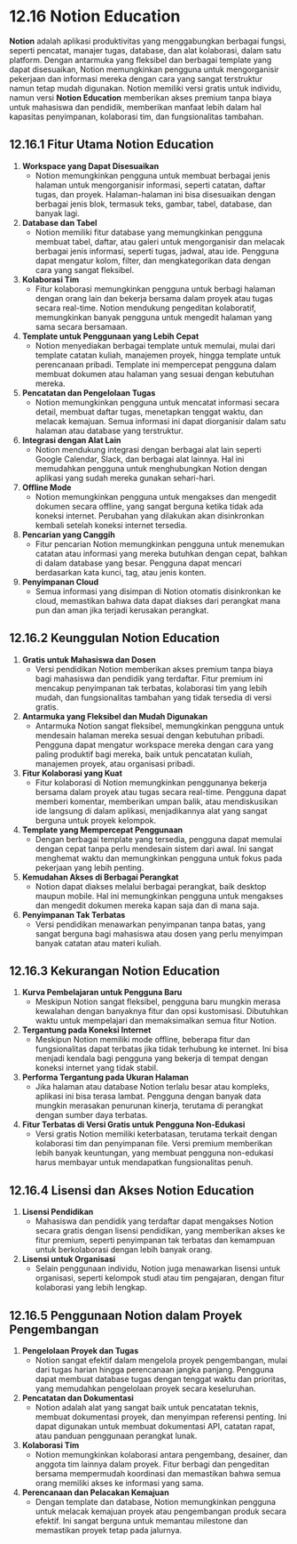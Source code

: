 # 12.16 **Notion Education**

**Notion** adalah aplikasi produktivitas yang menggabungkan berbagai fungsi, seperti pencatat, manajer tugas, database, dan alat kolaborasi, dalam satu platform. Dengan antarmuka yang fleksibel dan berbagai template yang dapat disesuaikan, Notion memungkinkan pengguna untuk mengorganisir pekerjaan dan informasi mereka dengan cara yang sangat terstruktur namun tetap mudah digunakan. Notion memiliki versi gratis untuk individu, namun versi **Notion Education** memberikan akses premium tanpa biaya untuk mahasiswa dan pendidik, memberikan manfaat lebih dalam hal kapasitas penyimpanan, kolaborasi tim, dan fungsionalitas tambahan.

## **12.16.1 Fitur Utama Notion Education**

1. **Workspace yang Dapat Disesuaikan**
    - Notion memungkinkan pengguna untuk membuat berbagai jenis halaman untuk mengorganisir informasi, seperti catatan, daftar tugas, dan proyek. Halaman-halaman ini bisa disesuaikan dengan berbagai jenis blok, termasuk teks, gambar, tabel, database, dan banyak lagi.
2. **Database dan Tabel**
    - Notion memiliki fitur database yang memungkinkan pengguna membuat tabel, daftar, atau galeri untuk mengorganisir dan melacak berbagai jenis informasi, seperti tugas, jadwal, atau ide. Pengguna dapat mengatur kolom, filter, dan mengkategorikan data dengan cara yang sangat fleksibel.
3. **Kolaborasi Tim**
    - Fitur kolaborasi memungkinkan pengguna untuk berbagi halaman dengan orang lain dan bekerja bersama dalam proyek atau tugas secara real-time. Notion mendukung pengeditan kolaboratif, memungkinkan banyak pengguna untuk mengedit halaman yang sama secara bersamaan.
4. **Template untuk Penggunaan yang Lebih Cepat**
    - Notion menyediakan berbagai template untuk memulai, mulai dari template catatan kuliah, manajemen proyek, hingga template untuk perencanaan pribadi. Template ini mempercepat pengguna dalam membuat dokumen atau halaman yang sesuai dengan kebutuhan mereka.
5. **Pencatatan dan Pengelolaan Tugas**
    - Notion memungkinkan pengguna untuk mencatat informasi secara detail, membuat daftar tugas, menetapkan tenggat waktu, dan melacak kemajuan. Semua informasi ini dapat diorganisir dalam satu halaman atau database yang terstruktur.
6. **Integrasi dengan Alat Lain**
    - Notion mendukung integrasi dengan berbagai alat lain seperti Google Calendar, Slack, dan berbagai alat lainnya. Hal ini memudahkan pengguna untuk menghubungkan Notion dengan aplikasi yang sudah mereka gunakan sehari-hari.
7. **Offline Mode**
    - Notion memungkinkan pengguna untuk mengakses dan mengedit dokumen secara offline, yang sangat berguna ketika tidak ada koneksi internet. Perubahan yang dilakukan akan disinkronkan kembali setelah koneksi internet tersedia.
8. **Pencarian yang Canggih**
    - Fitur pencarian Notion memungkinkan pengguna untuk menemukan catatan atau informasi yang mereka butuhkan dengan cepat, bahkan di dalam database yang besar. Pengguna dapat mencari berdasarkan kata kunci, tag, atau jenis konten.
9. **Penyimpanan Cloud**
    - Semua informasi yang disimpan di Notion otomatis disinkronkan ke cloud, memastikan bahwa data dapat diakses dari perangkat mana pun dan aman jika terjadi kerusakan perangkat.

## **12.16.2 Keunggulan Notion Education**

1. **Gratis untuk Mahasiswa dan Dosen**
    - Versi pendidikan Notion memberikan akses premium tanpa biaya bagi mahasiswa dan pendidik yang terdaftar. Fitur premium ini mencakup penyimpanan tak terbatas, kolaborasi tim yang lebih mudah, dan fungsionalitas tambahan yang tidak tersedia di versi gratis.
2. **Antarmuka yang Fleksibel dan Mudah Digunakan**
    - Antarmuka Notion sangat fleksibel, memungkinkan pengguna untuk mendesain halaman mereka sesuai dengan kebutuhan pribadi. Pengguna dapat mengatur workspace mereka dengan cara yang paling produktif bagi mereka, baik untuk pencatatan kuliah, manajemen proyek, atau organisasi pribadi.
3. **Fitur Kolaborasi yang Kuat**
    - Fitur kolaborasi di Notion memungkinkan penggunanya bekerja bersama dalam proyek atau tugas secara real-time. Pengguna dapat memberi komentar, memberikan umpan balik, atau mendiskusikan ide langsung di dalam aplikasi, menjadikannya alat yang sangat berguna untuk proyek kelompok.
4. **Template yang Mempercepat Penggunaan**
    - Dengan berbagai template yang tersedia, pengguna dapat memulai dengan cepat tanpa perlu mendesain sistem dari awal. Ini sangat menghemat waktu dan memungkinkan pengguna untuk fokus pada pekerjaan yang lebih penting.
5. **Kemudahan Akses di Berbagai Perangkat**
    - Notion dapat diakses melalui berbagai perangkat, baik desktop maupun mobile. Hal ini memungkinkan pengguna untuk mengakses dan mengedit dokumen mereka kapan saja dan di mana saja.
6. **Penyimpanan Tak Terbatas**
    - Versi pendidikan menawarkan penyimpanan tanpa batas, yang sangat berguna bagi mahasiswa atau dosen yang perlu menyimpan banyak catatan atau materi kuliah.

## **12.16.3 Kekurangan Notion Education**

1. **Kurva Pembelajaran untuk Pengguna Baru**
    - Meskipun Notion sangat fleksibel, pengguna baru mungkin merasa kewalahan dengan banyaknya fitur dan opsi kustomisasi. Dibutuhkan waktu untuk mempelajari dan memaksimalkan semua fitur Notion.
2. **Tergantung pada Koneksi Internet**
    - Meskipun Notion memiliki mode offline, beberapa fitur dan fungsionalitas dapat terbatas jika tidak terhubung ke internet. Ini bisa menjadi kendala bagi pengguna yang bekerja di tempat dengan koneksi internet yang tidak stabil.
3. **Performa Tergantung pada Ukuran Halaman**
    - Jika halaman atau database Notion terlalu besar atau kompleks, aplikasi ini bisa terasa lambat. Pengguna dengan banyak data mungkin merasakan penurunan kinerja, terutama di perangkat dengan sumber daya terbatas.
4. **Fitur Terbatas di Versi Gratis untuk Pengguna Non-Edukasi**
    - Versi gratis Notion memiliki keterbatasan, terutama terkait dengan kolaborasi tim dan penyimpanan file. Versi premium memberikan lebih banyak keuntungan, yang membuat pengguna non-edukasi harus membayar untuk mendapatkan fungsionalitas penuh.

## **12.16.4 Lisensi dan Akses Notion Education**

1. **Lisensi Pendidikan**
    - Mahasiswa dan pendidik yang terdaftar dapat mengakses Notion secara gratis dengan lisensi pendidikan, yang memberikan akses ke fitur premium, seperti penyimpanan tak terbatas dan kemampuan untuk berkolaborasi dengan lebih banyak orang.
2. **Lisensi untuk Organisasi**
    - Selain penggunaan individu, Notion juga menawarkan lisensi untuk organisasi, seperti kelompok studi atau tim pengajaran, dengan fitur kolaborasi yang lebih lengkap.

## **12.16.5 Penggunaan Notion dalam Proyek Pengembangan**

1. **Pengelolaan Proyek dan Tugas**
    - Notion sangat efektif dalam mengelola proyek pengembangan, mulai dari tugas harian hingga perencanaan jangka panjang. Pengguna dapat membuat database tugas dengan tenggat waktu dan prioritas, yang memudahkan pengelolaan proyek secara keseluruhan.
2. **Pencatatan dan Dokumentasi**
    - Notion adalah alat yang sangat baik untuk pencatatan teknis, membuat dokumentasi proyek, dan menyimpan referensi penting. Ini dapat digunakan untuk membuat dokumentasi API, catatan rapat, atau panduan penggunaan perangkat lunak.
3. **Kolaborasi Tim**
    - Notion memungkinkan kolaborasi antara pengembang, desainer, dan anggota tim lainnya dalam proyek. Fitur berbagi dan pengeditan bersama mempermudah koordinasi dan memastikan bahwa semua orang memiliki akses ke informasi yang sama.
4. **Perencanaan dan Pelacakan Kemajuan**
    - Dengan template dan database, Notion memungkinkan pengguna untuk melacak kemajuan proyek atau pengembangan produk secara efektif. Ini sangat berguna untuk memantau milestone dan memastikan proyek tetap pada jalurnya.